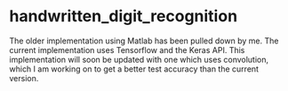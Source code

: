 # handwritten_digit_recognition
The older implementation using Matlab has been pulled down by me. The current implementation uses Tensorflow and the Keras API. This implementation will soon be updated with one which uses convolution, which I am working on to get a better test accuracy than the current version. 
